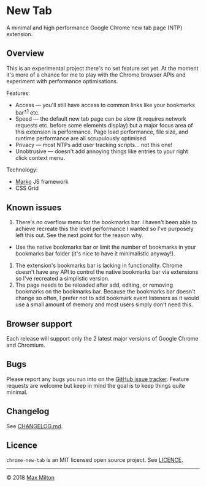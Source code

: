 <!--
  TODO: Decide on and lock in the main feature set.
  TODO: Come up with a good name.
  TODO: Create app icons.
  TODO: Set up test framework and write tests.
  TODO: Update manifest in preparation for publishing..
  TODO: Publish on the Chrome web store.
  TODO: Add links to the extension in the Chrome web store (readme, changelog, github, etc.).
-->

# New Tab

A minimal and high performance Google Chrome new tab page (NTP) extension.

## Overview

This is an experimental project there's no set feature set yet. At the moment it's more of a chance for me to play with the Chrome browser APIs and experiment with performance optimisations.

Features:

* Access — you'll still have access to common links like your bookmarks bar<sup>[*1](#Known%20issues)</sup> etc.
* Speed — the default new tab page can be slow (it requires network requests etc. before some elements display) but a major focus area of this extension is performance. Page load performance, file size, and runtime performance are all scrupulously optimised.
* Privacy — most NTPs add user tracking scripts... not this one!
* Unobtrusive — doesn't add annoying things like entries to your right click context menu.

Technology:

* [Marko](https://markojs.com) JS framework
* CSS Grid

## Known issues

1. There's no overflow menu for the bookmarks bar. I haven't been able to achieve recreate this the level performance I wanted so I've purposely left this out. See the next point for the reason why.
  * Use the native bookmarks bar or limit the number of bookmarks in your bookmarks bar folder (it's nice to have it minimalistic anyway!).
1. The extension's bookmarks bar is lacking in functionality. Chrome doesn't have any API to control the native bookmarks bar via extensions so I've recreated a simplistic version.
1. The page needs to be reloaded after add, editing, or removing bookmarks on the bookmarks bar. Because the bookmarks bar doesn't change so often, I prefer not to add bookmark event listeners as it would use a small amount of memory and most users simply don't need this.

## Browser support

Each release will support only the 2 latest major versions of Google Chrome and Chromium.

## Bugs

Please report any bugs you run into on the [GitHub issue tracker](https://github.com/MaxMilton/chrome-new-tab/issues). Feature requests are welcome but keep in mind the goal is to keep things quite minimal.

## Changelog

See [CHANGELOG.md](https://github.com/MaxMilton/chrome-new-tab/blob/master/CHANGELOG.md).

## Licence

`chrome-new-tab` is an MIT licensed open source project. See [LICENCE](https://github.com/MaxMilton/chrome-new-tab/blob/master/LICENCE).

-----

© 2018 [Max Milton](https://maxmilton.com)
